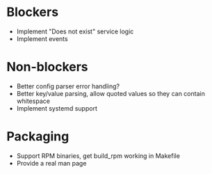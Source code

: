 # Blockers

- Implement "Does not exist" service logic
- Implement events

# Non-blockers

- Better config parser error handling?
- Better key/value parsing, allow quoted values so they can contain whitespace
- Implement systemd support

# Packaging

- Support RPM binaries, get build_rpm working in Makefile
- Provide a real man page
